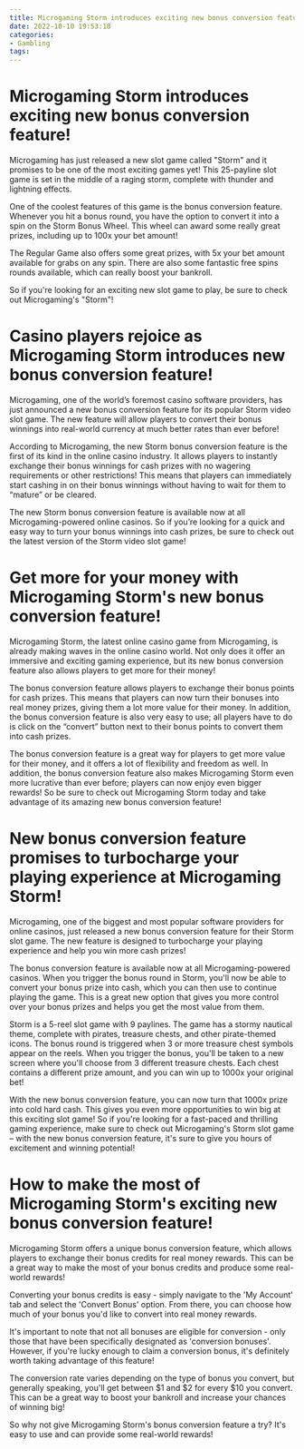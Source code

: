```yaml
---
title: Microgaming Storm introduces exciting new bonus conversion feature!
date: 2022-10-10 19:53:18
categories:
- Gambling
tags:
---
```



#  Microgaming Storm introduces exciting new bonus conversion feature!

Microgaming has just released a new slot game called "Storm" and it promises to be one of the most exciting games yet! This 25-payline slot game is set in the middle of a raging storm, complete with thunder and lightning effects.

One of the coolest features of this game is the bonus conversion feature. Whenever you hit a bonus round, you have the option to convert it into a spin on the Storm Bonus Wheel. This wheel can award some really great prizes, including up to 100x your bet amount!

The Regular Game also offers some great prizes, with 5x your bet amount available for grabs on any spin. There are also some fantastic free spins rounds available, which can really boost your bankroll.

So if you're looking for an exciting new slot game to play, be sure to check out Microgaming's "Storm"!

#  Casino players rejoice as Microgaming Storm introduces new bonus conversion feature!

Microgaming, one of the world’s foremost casino software providers, has just announced a new bonus conversion feature for its popular Storm video slot game. The new feature will allow players to convert their bonus winnings into real-world currency at much better rates than ever before!

According to Microgaming, the new Storm bonus conversion feature is the first of its kind in the online casino industry. It allows players to instantly exchange their bonus winnings for cash prizes with no wagering requirements or other restrictions! This means that players can immediately start cashing in on their bonus winnings without having to wait for them to “mature” or be cleared.

The new Storm bonus conversion feature is available now at all Microgaming-powered online casinos. So if you’re looking for a quick and easy way to turn your bonus winnings into cash prizes, be sure to check out the latest version of the Storm video slot game!

#  Get more for your money with Microgaming Storm's new bonus conversion feature!

Microgaming Storm, the latest online casino game from Microgaming, is already making waves in the online casino world. Not only does it offer an immersive and exciting gaming experience, but its new bonus conversion feature also allows players to get more for their money!

The bonus conversion feature allows players to exchange their bonus points for cash prizes. This means that players can now turn their bonuses into real money prizes, giving them a lot more value for their money. In addition, the bonus conversion feature is also very easy to use; all players have to do is click on the “convert” button next to their bonus points to convert them into cash prizes.

The bonus conversion feature is a great way for players to get more value for their money, and it offers a lot of flexibility and freedom as well. In addition, the bonus conversion feature also makes Microgaming Storm even more lucrative than ever before; players can now enjoy even bigger rewards! So be sure to check out Microgaming Storm today and take advantage of its amazing new bonus conversion feature!

#  New bonus conversion feature promises to turbocharge your playing experience at Microgaming Storm!

Microgaming, one of the biggest and most popular software providers for online casinos, just released a new bonus conversion feature for their Storm slot game. The new feature is designed to turbocharge your playing experience and help you win more cash prizes!

The bonus conversion feature is available now at all Microgaming-powered casinos. When you trigger the bonus round in Storm, you'll now be able to convert your bonus prize into cash, which you can then use to continue playing the game. This is a great new option that gives you more control over your bonus prizes and helps you get the most value from them.

Storm is a 5-reel slot game with 9 paylines. The game has a stormy nautical theme, complete with pirates, treasure chests, and other pirate-themed icons. The bonus round is triggered when 3 or more treasure chest symbols appear on the reels. When you trigger the bonus, you'll be taken to a new screen where you'll choose from 3 different treasure chests. Each chest contains a different prize amount, and you can win up to 1000x your original bet!

With the new bonus conversion feature, you can now turn that 1000x prize into cold hard cash. This gives you even more opportunities to win big at this exciting slot game! So if you're looking for a fast-paced and thrilling gaming experience, make sure to check out Microgaming's Storm slot game – with the new bonus conversion feature, it's sure to give you hours of excitement and winning potential!

#  How to make the most of Microgaming Storm's exciting new bonus conversion feature!

Microgaming Storm offers a unique bonus conversion feature, which allows players to exchange their bonus credits for real money rewards. This can be a great way to make the most of your bonus credits and produce some real-world rewards!

Converting your bonus credits is easy - simply navigate to the 'My Account' tab and select the 'Convert Bonus' option. From there, you can choose how much of your bonus you'd like to convert into real money rewards.

It's important to note that not all bonuses are eligible for conversion - only those that have been specifically designated as 'conversion bonuses'. However, if you're lucky enough to claim a conversion bonus, it's definitely worth taking advantage of this feature!

The conversion rate varies depending on the type of bonus you convert, but generally speaking, you'll get between $1 and $2 for every $10 you convert. This can be a great way to boost your bankroll and increase your chances of winning big!

So why not give Microgaming Storm's bonus conversion feature a try? It's easy to use and can provide some real-world rewards!